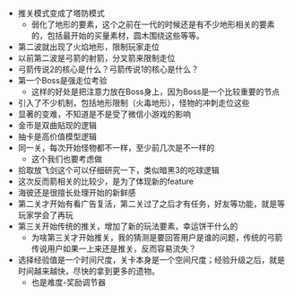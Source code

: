 - 推关模式变成了塔防模式
	- 弱化了地形的要素，这个之前在一代的时候还是有不少地形相关的要素的，包括最开始的买量素材，圆木围绕这些等等。
- 第二波就出现了火焰地形，限制玩家走位
- 以前第二波是弓箭的射箭，分叉箭来限制走位
- 弓箭传说2的核心是什么？弓箭传说1的核心是什么？
- 第一个Boss是强走位考验
	- 这样的好处是把注意力放在Boss身上，因为Boss是一个比较重要的节点
- 引入了不少机制，包括地形限制（火毒地形），怪物的冲刺走位这些
- 显著的变难，不知道是不是受了微信小游戏的影响
- 金币是双曲贴现的逻辑
- 抽卡是高价值模型逻辑
- 同一关，每次开始怪物都不一样，至少前几次是不一样的
	- 这个我们也要考虑做
- 拾取放飞剑这个可以仔细研究一下，类似暗黑3的吃球逻辑
- 这次反而箭相关的比较少，是为了体现新的feature
- 海彼还是很擅长处理开始的新鲜感
- 第二关才开始有看广告复活，第二关过了之后才有任务，好友等功能，就是等玩家学会了再玩
- 第三关开始传统的推关，增加了新的玩法要素，幸运饼干什么的
	- 为啥第三关才开始推关，我的猜测是要回答用户是谁的问题，传统的弓箭传说用户如果一上来还是推关，反而容易流失？
- 选择经验值是一个时间尺度，关卡本身是一个空间尺度；经验升级之后，就是时间越来越快，尽快的拿到更多的遗物。
	- 也是难度-奖励调节器